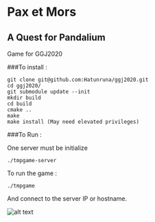 # Pax et Mors
 ## A Quest for Pandalium
Game for GGJ2020

###To install :

```
git clone git@github.com:Hatunruna/ggj2020.git
cd ggj2020/
git submodule update --init
mkdir build
cd build
cmake ..
make
make install (May need elevated privileges)
```

###To Run :

One server must be initialize
```
./tmpgame-server
```
To run the game :
```
./tmpgame
```
And connect to the server IP or hostname.

![alt text](https://github.com//Hatunruna/ggj2020/tree/master/misc/LoginServer.png "Logo Title Text 1")
